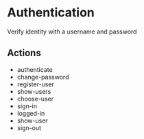 # Authentication

Verify identity with a username and password

## Actions

- authenticate
- change-password
- register-user
- show-users
- choose-user
- sign-in
- logged-in
- show-user
- sign-out
